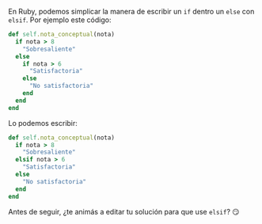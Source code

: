 En Ruby, podemos simplicar la manera de escribir un `if` dentro un `else` con `elsif`. Por ejemplo este código:

```ruby
def self.nota_conceptual(nota)
  if nota > 8
    "Sobresaliente"
  else
    if nota > 6
      "Satisfactoria"
    else
      "No satisfactoria"
    end
  end
end
```

Lo podemos escribir:

```ruby
def self.nota_conceptual(nota)
  if nota > 8
    "Sobresaliente"
  elsif nota > 6
    "Satisfactoria"
  else
    "No satisfactoria"
  end
end
```

Antes de seguir, ¿te animás a editar tu solución para que use `elsif`? :smirk:
